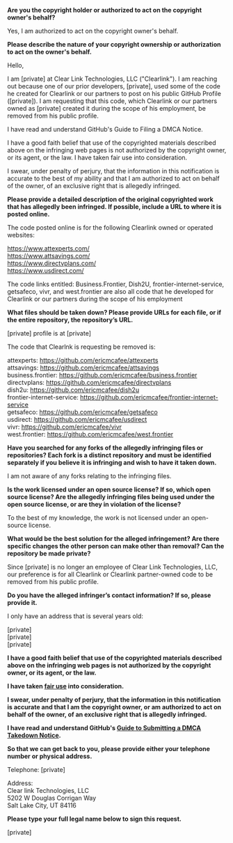 **Are you the copyright holder or authorized to act on the copyright owner's behalf?**

Yes, I am authorized to act on the copyright owner's behalf.

**Please describe the nature of your copyright ownership or authorization to act on the owner's behalf.**

Hello,

I am [private] at Clear Link Technologies, LLC ("Clearlink"). I am reaching out because one of our prior developers, [private], used some of the code he created for Clearlink or our partners to post on his public GitHub Profile ([private]). I am requesting that this code, which Clearlink or our partners owned as [private] created it during the scope of his employment, be removed from his public profile.

I have read and understand GitHub's Guide to Filing a DMCA Notice.

I have a good faith belief that use of the copyrighted materials described above on the infringing web pages is not authorized by the copyright owner, or its agent, or the law. I have taken fair use into consideration.

I swear, under penalty of perjury, that the information in this notification is accurate to the best of my ability and that I am authorized to act on behalf of the owner, of an exclusive right that is allegedly infringed.

**Please provide a detailed description of the original copyrighted work that has allegedly been infringed. If possible, include a URL to where it is posted online.**

The code posted online is for the following Clearlink owned or operated websites:

https://www.attexperts.com/  
https://www.attsavings.com/  
https://www.directvplans.com/  
https://www.usdirect.com/

The code links entitled: Business.Frontier, Dish2U, frontier-internet-service, getsafeco, vivr, and west.frontier are also all code that he developed for Clearlink or our partners during the scope of his employment

**What files should be taken down? Please provide URLs for each file, or if the entire repository, the repository’s URL.**

[private] profile is at [private]

The code that Clearlnk is requesting be removed is:

attexperts: https://github.com/ericmcafee/attexperts  
attsavings: https://github.com/ericmcafee/attsavings  
business.frontier: https://github.com/ericmcafee/business.frontier  
directvplans: https://github.com/ericmcafee/directvplans  
dish2u: https://github.com/ericmcafee/dish2u  
frontier-internet-service: https://github.com/ericmcafee/frontier-internet-service  
getsafeco: https://github.com/ericmcafee/getsafeco  
usdirect: https://github.com/ericmcafee/usdirect  
vivr: https://github.com/ericmcafee/vivr  
west.frontier: https://github.com/ericmcafee/west.frontier

**Have you searched for any forks of the allegedly infringing files or repositories? Each fork is a distinct repository and must be identified separately if you believe it is infringing and wish to have it taken down.**

I am not aware of any forks relating to the infringing files.

**Is the work licensed under an open source license? If so, which open source license? Are the allegedly infringing files being used under the open source license, or are they in violation of the license?**

To the best of my knowledge, the work is not licensed under an open-source license.

**What would be the best solution for the alleged infringement? Are there specific changes the other person can make other than removal? Can the repository be made private?**

Since [private] is no longer an employee of Clear Link Technologies, LLC, our preference is for all Clearlink or Clearlink partner-owned code to be removed from his public profile.

**Do you have the alleged infringer’s contact information? If so, please provide it.**

I only have an address that is several years old:

[private]  
[private]  
[private]

**I have a good faith belief that use of the copyrighted materials described above on the infringing web pages is not authorized by the copyright owner, or its agent, or the law.**

**I have taken <a href="https://www.lumendatabase.org/topics/22">fair use</a> into consideration.**

**I swear, under penalty of perjury, that the information in this notification is accurate and that I am the copyright owner, or am authorized to act on behalf of the owner, of an exclusive right that is allegedly infringed.**

**I have read and understand GitHub's <a href="https://docs.github.com/articles/guide-to-submitting-a-dmca-takedown-notice/">Guide to Submitting a DMCA Takedown Notice</a>.**

**So that we can get back to you, please provide either your telephone number or physical address.**

Telephone: [private]

Address:  
Clear link Technologies, LLC  
5202 W Douglas Corrigan Way  
Salt Lake City, UT 84116

**Please type your full legal name below to sign this request.**

[private]
